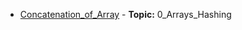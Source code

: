 - [Concatenation_of_Array](https://github.com/yourusername/NeetCode/0_Arrays_Hashing/Concatenation_of_Array.py) - **Topic:** 0_Arrays_Hashing
